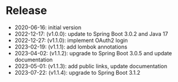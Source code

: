 # Release

* 2020-06-16: initial version
* 2022-12-17: (v1.0.0): update to Spring Boot 3.0.2 and Java 17
* 2022-12-27: (v1.1.0): implement OAuth2 login
* 2023-02-19: (v1.1.1): add lombok annotations
* 2023-04-02: (v1.1.2): upgrade to Spring Boot 3.0.5 and update documentation
* 2023-05-01: (v1.1.3): add public links, update documentation
* 2023-07-22: (v1.1.4): upgrade to Spring Boot 3.1.2



